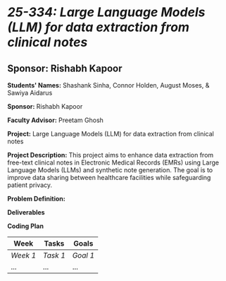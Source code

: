 # *25-334: Large Language Models (LLM) for data extraction from clinical notes*
## **Sponsor:** Rishabh Kapoor

**Students' Names:**
Shashank Sinha, Connor Holden, August Moses, & Sawiya Aidarus

**Sponsor:** Rishabh Kapoor

**Faculty Advisor:** Preetam Ghosh

**Project:** Large Language Models (LLM) for data extraction from clinical notes 

**Project Description:** This project aims to enhance data extraction from free-text clinical notes in Electronic Medical Records (EMRs) using Large Language Models (LLMs) and synthetic note generation. The goal is to improve data sharing between healthcare facilities while safeguarding patient privacy.

**Problem Definition:** 

**Deliverables**

**Coding Plan**

| Week | Tasks | Goals |
|------|-------|-------|
| _Week 1_ | _Task 1_ | _Goal 1_ |
| ... | ... | ... |
